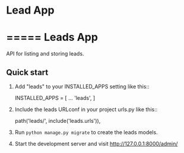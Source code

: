 # Lead App

=====
Leads App
=====

API for listing and storing leads.

## Quick start

1. Add "leads" to your INSTALLED_APPS setting like this::

   INSTALLED_APPS = [
   ...
   'leads',
   ]

2. Include the leads URLconf in your project urls.py like this::

   path('leads/', include('leads.urls')),

3. Run `python manage.py migrate` to create the leads models.

4. Start the development server and visit http://127.0.0.1:8000/admin/
